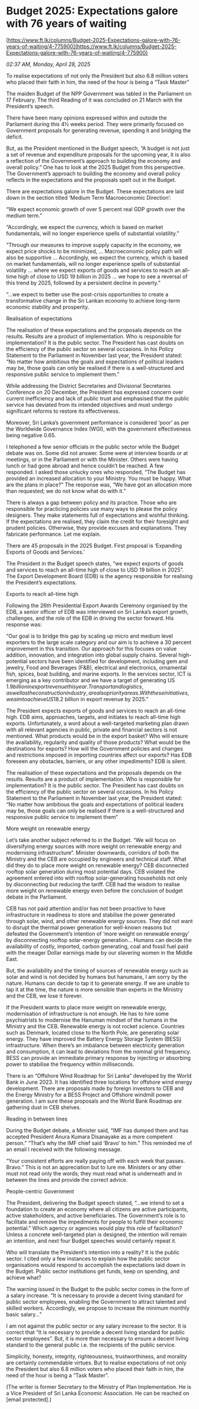 # Budget 2025: Expectations galore with 76 years of waiting

[https://www.ft.lk/columns/Budget-2025-Expectations-galore-with-76-years-of-waiting/4-775900](https://www.ft.lk/columns/Budget-2025-Expectations-galore-with-76-years-of-waiting/4-775900)

*02:37 AM, Monday, April 28, 2025*

To realise expectations of not only the President but also 6.8 million voters who placed their faith in him, the need of the hour is being a “Task Master”

The maiden Budget of the NPP Government was tabled in the Parliament on 17 February. The third Reading of it was concluded on 21 March with the President’s speech.

There have been many opinions expressed within and outside the Parliament during this 4½ weeks period. They were primarily focused on Government proposals for generating revenue, spending it and bridging the deficit.

But, as the President mentioned in the Budget speech, “A budget is not just a set of revenue and expenditure proposals for the upcoming year, it is also a reflection of the Government’s approach to building the economy and overall policy.” One has to look at the 2025 Budget from this perspective. The Government’s approach to building the economy and overall policy reflects in the expectations and the proposals spelt out in the Budget.

There are expectations galore in the Budget. These expectations are laid down in the section titled ‘Medium Term Macroeconomic Direction’:

“We expect economic growth of over 5 percent real GDP growth over the medium term.”

“Accordingly, we expect the currency, which is based on market fundamentals, will no longer experience spells of substantial volatility.”

“Through our measures to improve supply capacity in the economy, we expect price shocks to be minimized, … Macroeconomic policy path will also be supportive … Accordingly, we expect the currency, which is based on market fundamentals, will no longer experience spells of substantial volatility … where we expect exports of goods and services to reach an all-time high of close to USD 19 billion in 2025 … we hope to see a reversal of this trend by 2025, followed by a persistent decline in poverty.”

“…we expect to better use the post-crisis opportunities to create a transformative change in the Sri Lankan economy to achieve long-term economic stability and prosperity.

Realisation of expectations

The realisation of these expectations and the proposals depends on the results. Results are a product of implementation. Who is responsible for implementation? It is the public sector. The President has cast doubts on the efficiency of the public sector on several occasions. In his Policy Statement to the Parliament in November last year, the President stated: “No matter how ambitious the goals and expectations of political leaders may be, those goals can only be realised if there is a well-structured and responsive public service to implement them.”

While addressing the District Secretaries and Divisional Secretaries Conference on 20 December, the President has expressed concern over current inefficiency and lack of public trust and emphasised that the public service has deviated from its intended objectives and must undergo significant reforms to restore its effectiveness.

Moreover, Sri Lanka’s government performance is considered ‘poor’ as per the Worldwide Governance Index (WGI), with the government effectiveness being negative 0.65.

I telephoned a few senior officials in the public sector while the Budget debate was on. Some did not answer. Some were at interview boards or at meetings, or in the Parliament or with the Minister. Others were having lunch or had gone abroad and hence couldn’t be reached. A few responded. I asked those unlucky ones who responded, “The Budget has provided an increased allocation to your Ministry. You must be happy. What are the plans in place?” The response was, “We have got an allocation more than requested; we do not know what do with it.”

There is always a gap between policy and its practice. Those who are responsible for practicing policies use many ways to please the policy designers. They make statements full of expectations and wishful thinking. If the expectations are realised, they claim the credit for their foresight and prudent policies. Otherwise, they provide excuses and explanations. They fabricate performance. Let me explain.

There are 45 proposals in the 2025 Budget. First proposal is ‘Expanding Exports of Goods and Services.’

The President in the Budget speech states, “we expect exports of goods and services to reach an all-time high of close to USD 19 billion in 2025”. The Export Development Board (EDB) is the agency responsible for realising the President’s expectations.

Exports to reach all-time high

Following the 26th Presidential Export Awards Ceremony organised by the EDB, a senior officer of EDB was interviewed on Sri Lanka’s export growth, challenges, and the role of the EDB in driving the sector forward. His response was:

“Our goal is to bridge this gap by scaling up micro and medium level exporters to the large scale category and our aim is to achieve a 30 percent improvement in this transition. Our approach for this focuses on value addition, innovation, and integration into global supply chains. Several high-potential sectors have been identified for development, including gem and jewelry, Food and Beverages (F&B), electrical and electronics, ornamental fish, spices, boat building, and marine exports. In the services sector, ICT is emerging as a key contributor and we have a target of generating US $1.9 billion in export revenue this year. Transport and logistics, as well as the construction industry, are also priority areas. With these initiatives, we aim to achieve US$18.2 billion in export revenue by 2025.”

The President expects exports of goods and services to reach an all-time high. EDB aims, approaches, targets, and initiates to reach all-time high exports. Unfortunately, a word about a well-targeted marketing plan drawn with all relevant agencies in public, private and financial sectors is not mentioned. What products would be in the export basket? Who will ensure the availability, regularity and quality of those products? What would be the destinations for exports? How will the Government policies and changes and restrictions imposed in importing countries affect our exports? Has EDB foreseen any obstacles, barriers, or any other impediments? EDB is silent.

The realisation of these expectations and the proposals depends on the results. Results are a product of implementation. Who is responsible for implementation? It is the public sector. The President has cast doubts on the efficiency of the public sector on several occasions. In his Policy Statement to the Parliament in November last year, the President stated: “No matter how ambitious the goals and expectations of political leaders may be, those goals can only be realised if there is a well-structured and responsive public service to implement them”

More weight on renewable energy

Let’s take another subject referred to in the Budget. “We will focus on diversifying energy sources with more weight on renewable energy and modernising infrastructure”. Minister downwards, corridors of both the Ministry and the CEB are occupied by engineers and technical staff. What did they do to place more weight on renewable energy? CEB disconnected rooftop solar generation during most potential days. CEB violated the agreement entered into with rooftop solar-generating households not only by disconnecting but reducing the tariff. CEB had the wisdom to realise more weight on renewable energy even before the conclusion of budget debate in the Parliament.

CEB has not paid attention and/or has not been proactive to have infrastructure in readiness to store and stabilise the power generated through solar, wind, and other renewable energy sources. They did not want to disrupt the thermal power generation for well-known reasons but defeated the Government’s intention of ‘more weight on renewable energy’ by disconnecting rooftop solar-energy generation... Humans can decide the availability of costly, imported, carbon generating, coal and fossil fuel paid with the meager Dollar earnings made by our slavering women in the Middle East.

But, the availability and the timing of sources of renewable energy such as solar and wind is not decided by humans but hanumans, I am sorry by the nature. Humans can decide to tap it to generate energy. If we are unable to tap it at the time, the nature is more sensible than experts in the Ministry and the CEB, we lose it forever.

If the President wants to place more weight on renewable energy, modernisation of infrastructure is not enough. He has to hire some psychiatrists to modernise the Hanuman mindset of the humans in the Ministry and the CEB. Renewable energy is not rocket science. Countries such as Denmark, located close to the North Pole, are generating solar energy. They have improved the Battery Energy Storage System (BESS) infrastructure. When there’s an imbalance between electricity generation and consumption, it can lead to deviations from the nominal grid frequency. BESS can provide an immediate primary response by injecting or absorbing power to stabilise the frequency within milliseconds.

There is an “Offshore Wind Roadmap for Sri Lanka” developed by the World Bank in June 2023. It has identified three locations for offshore wind energy development. There are proposals made by foreign investors to CEB and the Energy Ministry for a BESS Project and Offshore windmill power generation. I am sure these proposals and the World Bank Roadmap are gathering dust in CEB shelves.

Reading in between lines

During the Budget debate, a Minister said, “IMF has dumped them and has accepted President Anura Kumara Disanayake as a more competent person.” “That’s why the IMF chief said ‘Bravo’ to him.” This reminded me of an email I received with the following message.

“Your consistent efforts are really paying off with each week that passes. Bravo.” This is not an appreciation but to lure me. Ministers or any other must not read only the words; they must read what is underneath and in between the lines and provide the correct advice.

People-centric Government

The President, delivering the Budget speech stated, “…we intend to set a foundation to create an economy where all citizens are active participants, active stakeholders, and active beneficiaries. The Government’s role is to facilitate and remove the impediments for people to fulfill their economic potential.” Which agency or agencies would play this role of facilitation? Unless a concrete well-targeted plan is designed, the intention will remain an intention, and next four Budget speeches would certainly repeat it.

Who will translate the President’s intention into a reality? It is the public sector. I cited only a few instances to explain how the public sector organisations would respond to accomplish the expectations laid down in the Budget. Public sector institutions get funds, keep on spending, and achieve what?

The warning issued in the Budget to the public sector comes in the form of a salary increase. “It is necessary to provide a decent living standard for public sector employees, enabling the Government to attract talented and skilled workers. Accordingly, we propose to increase the minimum monthly basic salary…”

I am not against the public sector or any salary increase to the sector. It is correct that “It is necessary to provide a decent living standard for public sector employees”. But, it is more than necessary to ensure a decent living standard to the general public i.e. the recipients of the public service.

Simplicity, honesty, integrity, righteousness, trustworthiness, and morality are certainly commendable virtues. But to realise expectations of not only the President but also 6.8 million voters who placed their faith in him, the need of the hour is being a “Task Master”.

(The writer is former Secretary to the Ministry of Plan Implementation. He is a Vice President of Sri Lanka Economic Association. He can be reached on [email protected].)

